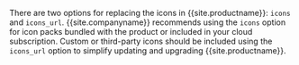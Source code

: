 There are two options for replacing the icons in {{site.productname}}: `icons` and `icons_url`. {{site.companyname}} recommends using the `icons` option for icon packs bundled with the product or included in your cloud subscription. Custom or third-party icons should be included using the `icons_url` option to simplify updating and upgrading {{site.productname}}.